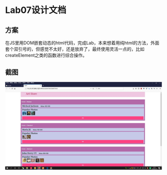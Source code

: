 # Lab07设计文档

## 方案

在JS里用DOM嵌套动态的html代码，完成Lab，本来想着用纯html的方法，外面套个双引号的，但感觉不太好，还是放弃了，最终使用灵活一点的，比如createElement之类的函数进行综合操作。

## 截图

![截图](截图.jpg)
